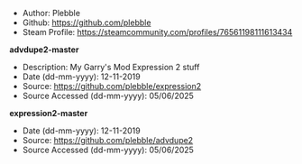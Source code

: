 - Author: Plebble
- Github: https://github.com/plebble
- Steam Profile: https://steamcommunity.com/profiles/76561198111613434

**advdupe2-master**
- Description: My Garry's Mod Expression 2 stuff
- Date (dd-mm-yyyy): 12-11-2019
- Source: https://github.com/plebble/expression2
- Source Accessed (dd-mm-yyyy): 05/06/2025

**expression2-master**
- Date (dd-mm-yyyy): 12-11-2019
- Source: https://github.com/plebble/advdupe2
- Source Accessed (dd-mm-yyyy): 05/06/2025
